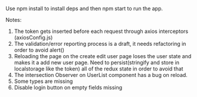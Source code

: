Use npm install to install deps and then npm start to run the app.

Notes:

1. The token gets inserted before each request through axios interceptors (axiosConfig.js)
2. The validation/error reporting process is a draft, it needs refactoring in order to avoid alert()
3. Reloading the page on the create edit user page loses the user state and makes it a add new user page.
   Need to persist(stringify and store in localstorage like the token) all of the redux state in order to avoid that
4. The intersection Observer on UserList component has a bug on reload.
5. Some types are missing
6. Disable login button on empty fields missing
